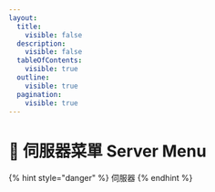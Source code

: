 ```yaml
---
layout:
  title:
    visible: false
  description:
    visible: false
  tableOfContents:
    visible: true
  outline:
    visible: true
  pagination:
    visible: true
---
```


# 📗 伺服器菜單 Server Menu

{% hint style="danger" %}
伺服器
{% endhint %}
